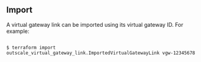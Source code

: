 ## Import

A virtual gateway link can be imported using its virtual gateway ID. For example:

```

$ terraform import outscale_virtual_gateway_link.ImportedVirtualGatewayLink vgw-12345678

```
